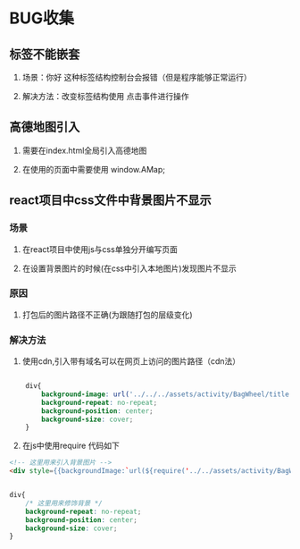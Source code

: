 # BUG收集

## <a>标签不能嵌套<a>

1. 场景：<a><a>你好</a></a> 这种标签结构控制台会报错（但是程序能够正常运行）

1. 解决方法：改变标签结构使用 点击事件进行操作

## 高德地图引入

1. 需要在index.html全局引入高德地图

2. 在使用的页面中需要使用 window.AMap;

## react项目中css文件中背景图片不显示

### 场景

1. 在react项目中使用js与css单独分开编写页面

2. 在设置背景图片的时候(在css中引入本地图片)发现图片不显示

### 原因

1. 打包后的图片路径不正确(为跟随打包的层级变化)

### 解决方法

1. 使用cdn,引入带有域名可以在网页上访问的图片路径（cdn法）

``` css

    div{
        background-image: url('../../../assets/activity/BagWheel/title.png');
        background-repeat: no-repeat;
        background-position: center;
        background-size: cover;
    }

```

2. 在js中使用require 代码如下

```html
<!-- 这里用来引入背景图片 -->
<div style={{backgroundImage:`url(${require('../../assets/activity/BagWheel/background.png')})`}}></div>

```

```css

div{
    /* 这里用来修饰背景 */
    background-repeat: no-repeat;
    background-position: center;
    background-size: cover;
}

```